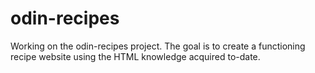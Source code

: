 # odin-recipes
Working on the odin-recipes project. The goal is to create a functioning recipe website using the HTML knowledge acquired to-date.